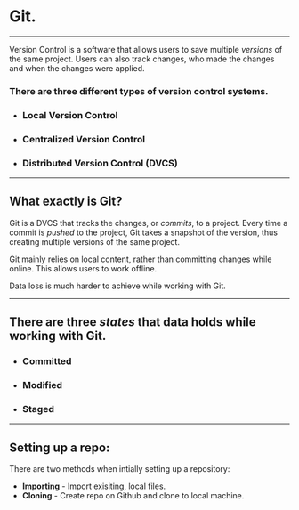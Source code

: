 # **Git.**

---

Version Control is a software that allows users to save multiple *versions* of the same project. Users can also track changes, who made the changes and when the changes were applied. 

### There are three different types of version control systems.

* ### **Local Version Control** 
* ### **Centralized Version Control** 
* ### **Distributed Version Control (DVCS)**

---

## What exactly is Git?

Git is a DVCS that tracks the changes, or *commits*, to a project. Every time a commit is *pushed* to the project, Git takes a snapshot of the version, thus creating multiple versions of the same project. 

Git mainly relies on local content, rather than committing changes while online. This allows users to work offline. 

Data loss is much harder to achieve while working with Git.

---

## There are three *states* that data holds while working with Git. 

* ### **Committed**
* ### **Modified**
* ### **Staged**

---

## Setting up a repo:

There are two methods when intially setting up a repository:

* **Importing** - Import exisiting, local files.
* **Cloning** - Create repo on Github and clone to local machine. 

